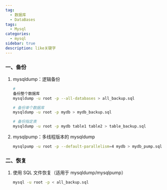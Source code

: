 ```yaml
---
tag:
  - 数据库
  - DataBases
tags:
  - Mysql
categories:
  - mysql
sidebar: true
description: like关键字
---
```


### 一、备份

1. mysqldump：逻辑备份
    ```bash
    #
    备份整个数据库
    mysqldump -u root -p --all-databases > all_backup.sql
    
    # 备份单个数据库
    mysqldump -u root -p mydb > mydb_backup.sql
    
    # 备份指定表
    mysqldump -u root -p mydb table1 table2 > table_backup.sql
    ```

2. mysqlpump：多线程版本的 mysqldump
     ```bash
    mysqlpump -u root -p --default-parallelism=4 mydb > mydb_pump.sql
    ```

### 二、恢复

1. 使用 SQL 文件恢复（适用于 mysqldump/mysqlpump）
   ```bash
   mysql -u root -p < all_backup.sql
   ```